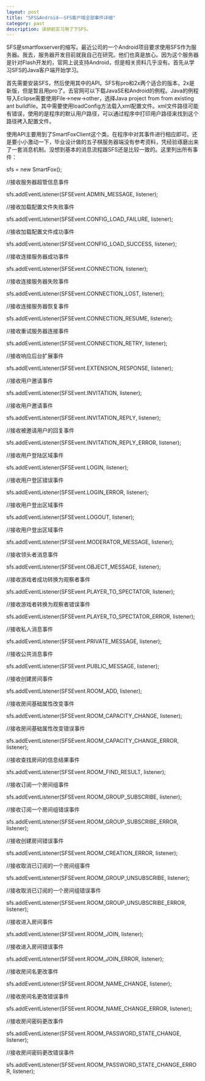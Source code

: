 ```yaml
---
layout: post
title: "SFS&Android——SFS客户端全部事件详细"
category: past
description: 读研前实习用了下SFS。
---
```

SFS是smartfoxserver的缩写。最近公司的一个Android项目要求使用SFS作为服务器。我去，服务器开发目前就我自己在研究。他们也真是放心。因为这个服务器是针对Flash开发的，官网上说支持Android，但是相关资料几乎没有。首先从学习SFS的Java客户端开始学习。



首先需要安装SFS，然后使用其中的API。SFS有pro和2x两个适合的版本，2x是新版，但是暂且用pro了。去官网可以下载JavaSE和Android的例程。Java的例程导入Eclipse需要使用File->new->other，选择Java project from from existing ant buildfile。其中需要使用loadConfig方法载入xml配置文件。xml文件路径可能有错误，使用的是程序的默认用户路径，可以通过程序中打印用户路径来找到这个路径拷入配置文件。

使用API主要用到了SmartFoxClient这个类。在程序中对其事件进行相应即可。还是要小小激动一下，毕业设计做的五子棋服务器端没有参考资料，凭经验琢磨出来了一套消息机制。没想到基本的消息流程跟SFS还是比较一致的。这里列出所有事件：

sfs = new SmartFox();



//接收服务器超管信息事件



sfs.addEventListener(SFSEvent.ADMIN_MESSAGE, listener);



//接收加载配置文件失败事件



sfs.addEventListener(SFSEvent.CONFIG_LOAD_FAILURE, listener);



//接收加载配置文件成功事件



sfs.addEventListener(SFSEvent.CONFIG_LOAD_SUCCESS, listener);



//接收连接服务器成功事件



sfs.addEventListener(SFSEvent.CONNECTION, listener);



//接收连接服务器失败事件



sfs.addEventListener(SFSEvent.CONNECTION_LOST, listener);



//接收连接服务器恢复事件



sfs.addEventListener(SFSEvent.CONNECTION_RESUME, listener);



//接收重试服务器连接事件



sfs.addEventListener(SFSEvent.CONNECTION_RETRY, listener);



//接收响应后台扩展事件



sfs.addEventListener(SFSEvent.EXTENSION_RESPONSE, listener);



//接收用户邀请事件



sfs.addEventListener(SFSEvent.INVITATION, listener);



//接收用户邀请事件



sfs.addEventListener(SFSEvent.INVITATION_REPLY, listener);



//接收被邀请用户的回复事件



sfs.addEventListener(SFSEvent.INVITATION_REPLY_ERROR, listener);



//接收用户登陆区域事件



sfs.addEventListener(SFSEvent.LOGIN, listener);



//接收用户登区错误事件



sfs.addEventListener(SFSEvent.LOGIN_ERROR, listener);



//接收用户登出区域事件



sfs.addEventListener(SFSEvent.LOGOUT, listener);



//接收用户登出区域事件



sfs.addEventListener(SFSEvent.MODERATOR_MESSAGE, listener);



//接收领头者消息事件



sfs.addEventListener(SFSEvent.OBJECT_MESSAGE, listener);



//接收游戏者成功转换为观察者事件



sfs.addEventListener(SFSEvent.PLAYER_TO_SPECTATOR, listener);



//接收游戏者转换为观察者错误事件



sfs.addEventListener(SFSEvent.PLAYER_TO_SPECTATOR_ERROR, listener);



//接收私人消息事件



sfs.addEventListener(SFSEvent.PRIVATE_MESSAGE, listener);



//接收公共消息事件



sfs.addEventListener(SFSEvent.PUBLIC_MESSAGE, listener);



//接收创建房间事件



sfs.addEventListener(SFSEvent.ROOM_ADD, listener);



//接收房间基础属性改变事件



sfs.addEventListener(SFSEvent.ROOM_CAPACITY_CHANGE, listener);



//接收房间基础属性改变错误事件



sfs.addEventListener(SFSEvent.ROOM_CAPACITY_CHANGE_ERROR, listener);



//接收查找房间的信息结果事件



sfs.addEventListener(SFSEvent.ROOM_FIND_RESULT, listener);



//接收订阅一个房间组事件



sfs.addEventListener(SFSEvent.ROOM_GROUP_SUBSCRIBE, listener);



//接收订阅一个房间组错误事件



sfs.addEventListener(SFSEvent.ROOM_GROUP_SUBSCRIBE_ERROR, listener);



//接收创建房间错误事件



sfs.addEventListener(SFSEvent.ROOM_CREATION_ERROR, listener);



//接收取消已订阅的一个房间组事件



sfs.addEventListener(SFSEvent.ROOM_GROUP_UNSUBSCRIBE, listener);



//接收取消已订阅的一个房间组错误事件



sfs.addEventListener(SFSEvent.ROOM_GROUP_UNSUBSCRIBE_ERROR, listener);



//接收进入房间事件



sfs.addEventListener(SFSEvent.ROOM_JOIN, listener);



//接收进入房间错误事件



sfs.addEventListener(SFSEvent.ROOM_JOIN_ERROR, listener);



//接收房间名更改事件



sfs.addEventListener(SFSEvent.ROOM_NAME_CHANGE, listener);



//接收房间名更改错误事件



sfs.addEventListener(SFSEvent.ROOM_NAME_CHANGE_ERROR, listener);



//接收房间密码更改事件



sfs.addEventListener(SFSEvent.ROOM_PASSWORD_STATE_CHANGE, listener);



//接收房间密码更改错误事件



sfs.addEventListener(SFSEvent.ROOM_PASSWORD_STATE_CHANGE_ERROR, listener);

